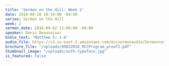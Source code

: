 ```yaml
---
title: 'Sermon on the Hill: Week 2'
date: 2018-08-28 16:10:00 -04:00
series: Sermon on the Hill
week: 2
sermon_date: 2018-09-02 11:00:00 -04:00
speaker: Denis Beausejour
bible_text: 'Matthew 5: 1-6'
audio_file: https://s3.us-east-2.amazonaws.com/mccsermonaudio/Sermon+on+the+Hill_+Week+2.lite.mp3
brochure_file: "/uploads/09022018_MCCProgram_proof2.pdf"
thumbnail_image: "/uploads/soth-typeface.jpg"
is_featured: false
---
```


